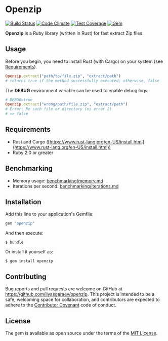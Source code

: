 # Openzip

[![Build Status](https://img.shields.io/travis/ilyasgaraev/openzip.svg?branch=master&style=flat-square)](https://travis-ci.org/ilyasgaraev/openzip)
[![Code Climate](https://img.shields.io/codeclimate/github/ilyasgaraev/openzip.svg?style=flat-square)](https://codeclimate.com/github/ilyasgaraev/openzip)
[![Test Coverage](https://img.shields.io/codeclimate/coverage/github/ilyasgaraev/openzip.svg?style=flat-square)](https://codeclimate.com/github/ilyasgaraev/openzip/coverage)
[![Gem](https://img.shields.io/gem/v/openzip.svg?style=flat-square)](https://github.com/ilyasgaraev/openzip)


**Openzip** is a Ruby library (written in Rust) for fast extract Zip files.

## Usage

Before you begin, you need to install Rust (with Cargo) on your system (see [Requirements](#requirements)).

```ruby
Openzip.extract("path/to/file.zip", "extract/path")
# returns true if the method successfully executed; otherwise, false
```

The **DEBUG** environment variable can be used to enable debug logs:

```ruby
# DEBUG=true
Openzip.extract("wrong/path/file.zip", "extract/path")
# Error: No such file or directory (os error 2)
# => false
```

## Requirements

* Rust and Cargo ([https://www.rust-lang.org/en-US/install.html](https://www.rust-lang.org/en-US/install.html))
* Ruby 2.0 or greater

## Benchmarking

* Memory usage: [benchmarking/memory.md](benchmarking/memory.md)
* Iterations per second: [benchmarking/iterations.md](benchmarking/iterations.md)

## Installation

Add this line to your application's Gemfile:

```ruby
gem "openzip"
```

And then execute:

    $ bundle

Or install it yourself as:

    $ gem install openzip

## Contributing

Bug reports and pull requests are welcome on GitHub at https://github.com/ilyasgaraev/openzip. This project is intended to be a safe, welcoming space for collaboration, and contributors are expected to adhere to the [Contributor Covenant](http://contributor-covenant.org) code of conduct.


## License

The gem is available as open source under the terms of the [MIT License](http://opensource.org/licenses/MIT).
